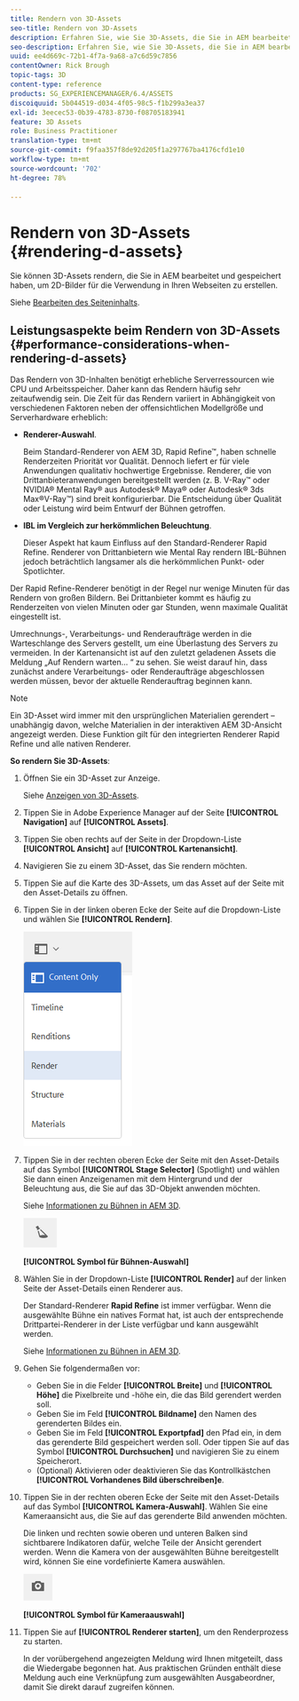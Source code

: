 ```yaml
---
title: Rendern von 3D-Assets
seo-title: Rendern von 3D-Assets
description: Erfahren Sie, wie Sie 3D-Assets, die Sie in AEM bearbeitet und gespeichert haben, rendern, um 2D-Bilder für Ihre Webseiten zu erstellen.
seo-description: Erfahren Sie, wie Sie 3D-Assets, die Sie in AEM bearbeitet und gespeichert haben, rendern, um 2D-Bilder für Ihre Webseiten zu erstellen.
uuid: ee4d669c-72b1-4f7a-9a68-a7c6d59c7856
contentOwner: Rick Brough
topic-tags: 3D
content-type: reference
products: SG_EXPERIENCEMANAGER/6.4/ASSETS
discoiquuid: 5b044519-d034-4f05-98c5-f1b299a3ea37
exl-id: 3eecec53-0b39-4783-8730-f08705183941
feature: 3D Assets
role: Business Practitioner
translation-type: tm+mt
source-git-commit: f9faa357f8de92d205f1a297767ba4176cfd1e10
workflow-type: tm+mt
source-wordcount: '702'
ht-degree: 78%

---
```


# Rendern von 3D-Assets {#rendering-d-assets}

Sie können 3D-Assets rendern, die Sie in AEM bearbeitet und gespeichert haben, um 2D-Bilder für die Verwendung in Ihren Webseiten zu erstellen.

Siehe [Bearbeiten des Seiteninhalts](/help/sites-authoring/qg-page-authoring.md#editing-your-page-content).

## Leistungsaspekte beim Rendern von 3D-Assets {#performance-considerations-when-rendering-d-assets}

Das Rendern von 3D-Inhalten benötigt erhebliche Serverressourcen wie CPU und Arbeitsspeicher. Daher kann das Rendern häufig sehr zeitaufwendig sein. Die Zeit für das Rendern variiert in Abhängigkeit von verschiedenen Faktoren neben der offensichtlichen Modellgröße und Serverhardware erheblich:

* **Renderer-Auswahl**.

   Beim Standard-Renderer von AEM 3D, Rapid Refine™, haben schnelle Renderzeiten Priorität vor Qualität. Dennoch liefert er für viele Anwendungen qualitativ hochwertige Ergebnisse. Renderer, die von Drittanbieteranwendungen bereitgestellt werden (z. B. V-Ray™ oder NVIDIA® Mental Ray® aus Autodesk® Maya® oder Autodesk® 3ds Max®V-Ray™) sind breit konfigurierbar. Die Entscheidung über Qualität oder Leistung wird beim Entwurf der Bühnen getroffen.

* **IBL im Vergleich zur herkömmlichen Beleuchtung**.

   Dieser Aspekt hat kaum Einfluss auf den Standard-Renderer Rapid Refine. Renderer von Drittanbietern wie Mental Ray rendern IBL-Bühnen jedoch beträchtlich langsamer als die herkömmlichen Punkt- oder Spotlichter.

Der Rapid Refine-Renderer benötigt in der Regel nur wenige Minuten für das Rendern von großen Bildern. Bei Drittanbieter kommt es häufig zu Renderzeiten von vielen Minuten oder gar Stunden, wenn maximale Qualität eingestellt ist.

Umrechnungs-, Verarbeitungs- und Renderaufträge werden in die Warteschlange des Servers gestellt, um eine Überlastung des Servers zu vermeiden. In der Kartenansicht ist auf den zuletzt geladenen Assets die Meldung „Auf Rendern warten… “ zu sehen. Sie weist darauf hin, dass zunächst andere Verarbeitungs- oder Renderaufträge abgeschlossen werden müssen, bevor der aktuelle Renderauftrag beginnen kann.

>[!NOTE]
>
>Ein 3D-Asset wird immer mit den ursprünglichen Materialien gerendert – unabhängig davon, welche Materialien in der interaktiven AEM 3D-Ansicht angezeigt werden. Diese Funktion gilt für den integrierten Renderer Rapid Refine und alle nativen Renderer.

**So rendern Sie 3D-Assets**:

1. Öffnen Sie ein 3D-Asset zur Anzeige.

   Siehe [Anzeigen von 3D-Assets](viewing-3d-assets.md).

1. Tippen Sie in Adobe Experience Manager auf der Seite **[!UICONTROL Navigation]** auf **[!UICONTROL Assets]**.
1. Tippen Sie oben rechts auf der Seite in der Dropdown-Liste **[!UICONTROL Ansicht]** auf **[!UICONTROL Kartenansicht]**.
1. Navigieren Sie zu einem 3D-Asset, das Sie rendern möchten.
1. Tippen Sie auf die Karte des 3D-Assets, um das Asset auf der Seite mit den Asset-Details zu öffnen.
1. Tippen Sie in der linken oberen Ecke der Seite auf die Dropdown-Liste und wählen Sie **[!UICONTROL Rendern]**.

   ![chlimage_1-369](assets/chlimage_1-369.png)

1. Tippen Sie in der rechten oberen Ecke der Seite mit den Asset-Details auf das Symbol **[!UICONTROL Stage Selector]** (Spotlight) und wählen Sie dann einen Anzeigenamen mit dem Hintergrund und der Beleuchtung aus, die Sie auf das 3D-Objekt anwenden möchten.

   Siehe [Informationen zu Bühnen in AEM 3D](about-the-use-of-stages-in-aem-3d.md).

   ![chlimage_1-370](assets/chlimage_1-370.png)

   **[!UICONTROL Symbol für Bühnen-Auswahl]**

1. Wählen Sie in der Dropdown-Liste **[!UICONTROL Render]** auf der linken Seite der Asset-Details einen Renderer aus.

   Der Standard-Renderer **Rapid Refine** ist immer verfügbar. Wenn die ausgewählte Bühne ein natives Format hat, ist auch der entsprechende Drittpartei-Renderer in der Liste verfügbar und kann ausgewählt werden.

   Siehe [Informationen zu Bühnen in AEM 3D](about-the-use-of-stages-in-aem-3d.md).

1. Gehen Sie folgendermaßen vor:

   * Geben Sie in die Felder **[!UICONTROL Breite]** und **[!UICONTROL Höhe]** die Pixelbreite und -höhe ein, die das Bild gerendert werden soll.
   * Geben Sie im Feld **[!UICONTROL Bildname]** den Namen des gerenderten Bildes ein.
   * Geben Sie im Feld **[!UICONTROL Exportpfad]** den Pfad ein, in dem das gerenderte Bild gespeichert werden soll. Oder tippen Sie auf das Symbol **[!UICONTROL Durchsuchen]** und navigieren Sie zu einem Speicherort.
   * (Optional) Aktivieren oder deaktivieren Sie das Kontrollkästchen **[!UICONTROL Vorhandenes Bild überschreiben]e**.

1. Tippen Sie in der rechten oberen Ecke der Seite mit den Asset-Details auf das Symbol **[!UICONTROL Kamera-Auswahl]**. Wählen Sie eine Kameraansicht aus, die Sie auf das gerenderte Bild anwenden möchten.

   Die linken und rechten sowie oberen und unteren Balken sind sichtbarere Indikatoren dafür, welche Teile der Ansicht gerendert werden. Wenn die Kamera von der ausgewählten Bühne bereitgestellt wird, können Sie eine vordefinierte Kamera auswählen. 

   ![chlimage_1-371](assets/chlimage_1-371.png)

   **[!UICONTROL Symbol für Kameraauswahl]**

1. Tippen Sie auf **[!UICONTROL Renderer starten]**, um den Renderprozess zu starten.

   In der vorübergehend angezeigten Meldung wird Ihnen mitgeteilt, dass die Wiedergabe begonnen hat. Aus praktischen Gründen enthält diese Meldung auch eine Verknüpfung zum ausgewählten Ausgabeordner, damit Sie direkt darauf zugreifen können.

